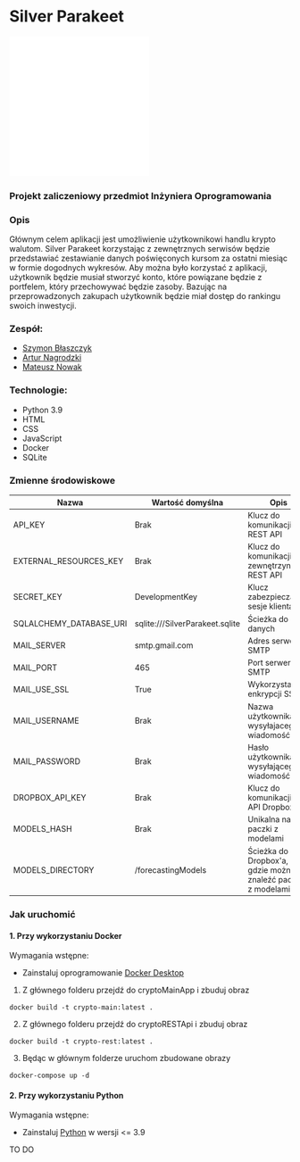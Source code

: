 # Silver Parakeet

<img src="docs/logo_white.png" width="250" alt="Silver Parakeet Logo">

### Projekt zaliczeniowy przedmiot Inżyniera Oprogramowania

### Opis
Głównym celem aplikacji jest umożliwienie użytkownikowi handlu krypto walutom. Silver Parakeet korzystając z zewnętrznych serwisów będzie przedstawiać zestawianie danych poświęconych kursom za ostatni miesiąc w formie dogodnych wykresów. Aby można było korzystać z aplikacji, użytkownik będzie musiał stworzyć konto, które powiązane będzie z portfelem, który przechowywać będzie zasoby. Bazując na przeprowadzonych zakupach użytkownik będzie miał dostęp do rankingu swoich inwestycji.  

### Zespół:
- [Szymon Błaszczyk](https://github.com/gaser3)
- [Artur Nagrodzki](https://github.com/ArturNagrodzki)
- [Mateusz Nowak](https://github.com/NovakMateusz)

### Technologie:
- Python 3.9
- HTML
- CSS
- JavaScript
- Docker
- SQLite

### Zmienne środowiskowe
| Nazwa                   | Wartość domyślna                | Opis                                                        | Komponent   |
|-------------------------|---------------------------------|-------------------------------------------------------------|-------------|
| API_KEY                 | Brak                            | Klucz do komunikacji z REST API                             | Main / REST |
| EXTERNAL_RESOURCES_KEY  | Brak                            | Klucz do komunikacji z zewnętrzynym REST API                | REST        |
| SECRET_KEY              | DevelopmentKey                  | Klucz zabezpieczajacy sesje klienta                         | Main        |
| SQLALCHEMY_DATABASE_URI | sqlite:///SilverParakeet.sqlite | Ścieżka do bazy danych                                      | Main        |
| MAIL_SERVER             | smtp.gmail.com                  | Adres serwera SMTP                                          | Main        |
| MAIL_PORT               | 465                             | Port serwera SMTP                                           | Main        |
| MAIL_USE_SSL            | True                            | Wykorzystanie enkrypcji SSL                                 | Main        |
| MAIL_USERNAME           | Brak                            | Nazwa użytkownika wysyłajacego wiadomość                    | Main        |
| MAIL_PASSWORD           | Brak                            | Hasło użytkownika wysyłającego wiadomość                    | Main        |
| DROPBOX_API_KEY         | Brak                            | Klucz do komunikacji z API Dropbox'a                        | REST        |
| MODELS_HASH             | Brak                            | Unikalna nazwa paczki z modelami                            | REST        |
| MODELS_DIRECTORY        | /forecastingModels              | Ścieżka do Dropbox'a, gdzie można znaleźć paczkę z modelami | REST        |


### Jak uruchomić
#### 1. Przy wykorzystaniu Docker  
Wymagania wstępne:
- Zainstaluj oprogramowanie [Docker Desktop](https://docs.docker.com/desktop/)

1. Z głównego folderu przejdź do cryptoMainApp i zbuduj obraz
```console  
docker build -t crypto-main:latest . 
```
2. Z głównego folderu przejdź do cryptoRESTApi i zbuduj obraz
```console
docker build -t crypto-rest:latest .
```
3. Będąc w głównym folderze uruchom zbudowane obrazy
```console
docker-compose up -d
```

#### 2. Przy wykorzystaniu Python  
Wymagania wstępne:
- Zainstaluj [Python](https://www.python.org/downloads/) w wersji <= 3.9

TO DO